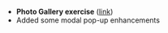 - **Photo Gallery exercise** ([link](https://www.reactnative.express/exercises/photo_gallery))
- Added some modal pop-up enhancements
